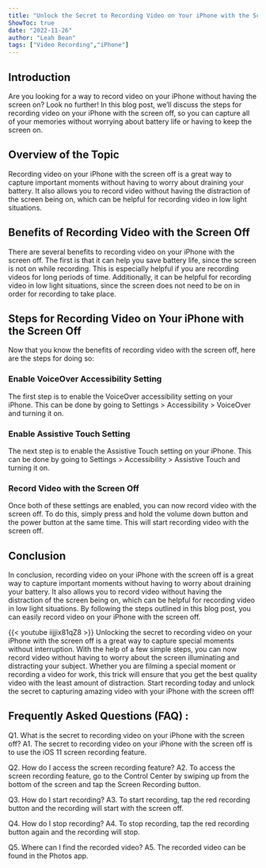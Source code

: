 ```yaml
---
title: "Unlock the Secret to Recording Video on Your iPhone with the Screen Off!"
ShowToc: true 
date: "2022-11-26"
author: "Leah Bean" 
tags: ["Video Recording","iPhone"]
---
```

## Introduction 

Are you looking for a way to record video on your iPhone without having the screen on? Look no further! In this blog post, we’ll discuss the steps for recording video on your iPhone with the screen off, so you can capture all of your memories without worrying about battery life or having to keep the screen on. 

## Overview of the Topic 

Recording video on your iPhone with the screen off is a great way to capture important moments without having to worry about draining your battery. It also allows you to record video without having the distraction of the screen being on, which can be helpful for recording video in low light situations. 

## Benefits of Recording Video with the Screen Off 

There are several benefits to recording video on your iPhone with the screen off. The first is that it can help you save battery life, since the screen is not on while recording. This is especially helpful if you are recording videos for long periods of time. Additionally, it can be helpful for recording video in low light situations, since the screen does not need to be on in order for recording to take place. 

## Steps for Recording Video on Your iPhone with the Screen Off 

Now that you know the benefits of recording video with the screen off, here are the steps for doing so: 

### Enable VoiceOver Accessibility Setting 

The first step is to enable the VoiceOver accessibility setting on your iPhone. This can be done by going to Settings > Accessibility > VoiceOver and turning it on. 

### Enable Assistive Touch Setting 

The next step is to enable the Assistive Touch setting on your iPhone. This can be done by going to Settings > Accessibility > Assistive Touch and turning it on. 

### Record Video with the Screen Off 

Once both of these settings are enabled, you can now record video with the screen off. To do this, simply press and hold the volume down button and the power button at the same time. This will start recording video with the screen off. 

## Conclusion 

In conclusion, recording video on your iPhone with the screen off is a great way to capture important moments without having to worry about draining your battery. It also allows you to record video without having the distraction of the screen being on, which can be helpful for recording video in low light situations. By following the steps outlined in this blog post, you can easily record video on your iPhone with the screen off.

{{< youtube iijjix81qZ8 >}} 
Unlocking the secret to recording video on your iPhone with the screen off is a great way to capture special moments without interruption. With the help of a few simple steps, you can now record video without having to worry about the screen illuminating and distracting your subject. Whether you are filming a special moment or recording a video for work, this trick will ensure that you get the best quality video with the least amount of distraction. Start recording today and unlock the secret to capturing amazing video with your iPhone with the screen off!

## Frequently Asked Questions (FAQ) :
Q1. What is the secret to recording video on your iPhone with the screen off?
A1. The secret to recording video on your iPhone with the screen off is to use the iOS 11 screen recording feature.

Q2. How do I access the screen recording feature?
A2. To access the screen recording feature, go to the Control Center by swiping up from the bottom of the screen and tap the Screen Recording button.

Q3. How do I start recording?
A3. To start recording, tap the red recording button and the recording will start with the screen off.

Q4. How do I stop recording?
A4. To stop recording, tap the red recording button again and the recording will stop.

Q5. Where can I find the recorded video?
A5. The recorded video can be found in the Photos app.


